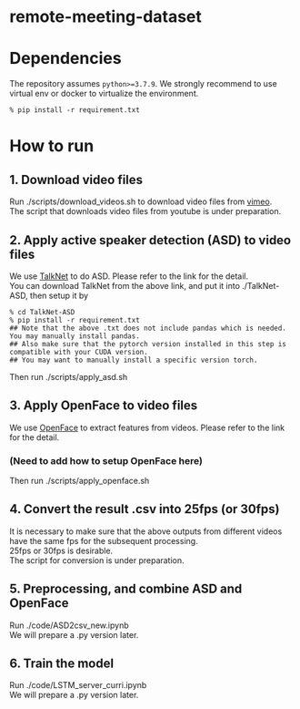 # remote-meeting-dataset

# Dependencies
The repository assumes `python>=3.7.9`. We strongly recommend to use virtual env or docker to virtualize the environment.
````
% pip install -r requirement.txt
````

# How to run
## 1. Download video files  
Run ./scripts/download_videos.sh to download video files from [vimeo](https://vimeo.com/).  
The script that downloads video files from youtube is under preparation.

## 2. Apply active speaker detection (ASD) to video files  
We use [TalkNet](https://github.com/TaoRuijie/TalkNet-ASD/) to do ASD. Please refer to the link for the detail.  
You can download TalkNet from the above link, and put it into ./TalkNet-ASD, then setup it by
````
% cd TalkNet-ASD
% pip install -r requirement.txt
## Note that the above .txt does not include pandas which is needed. You may manually install pandas.
## Also make sure that the pytorch version installed in this step is compatible with your CUDA version. 
## You may want to manually install a specific version torch.  
````
Then run ./scripts/apply_asd.sh

## 3. Apply OpenFace to video files
We use [OpenFace](https://github.com/TadasBaltrusaitis/OpenFace) to extract features from videos. Please refer to the link for the detail.  
### (Need to add how to setup OpenFace here)
Then run ./scripts/apply_openface.sh

## 4. Convert the result .csv into 25fps (or 30fps) 
It is necessary to make sure that the above outputs from different videos have the same fps for the subsequent processing.  
25fps or 30fps is desirable.  
The script for conversion is under preparation.

## 5. Preprocessing, and combine ASD and OpenFace
Run ./code/ASD2csv_new.ipynb  
We will prepare a .py version later.

## 6. Train the model
Run ./code/LSTM_server_curri.ipynb  
We will prepare a .py version later.
